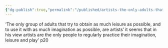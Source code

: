 ```yaml
---
{"dg-publish":true,"permalink":"/published/artists-the-only-adults-that-practice-imagination/","noteIcon":"","visibility":"public","description":"‘The only group of adults that try to obtain as much leisure as possible, and to use it with as much imagination as possible, are artists’ it seems that in his ","updated":"2025-10-15T21:01:34.003Z","dgPassFrontmatter":true}
---
```



‘The only group of adults that try to obtain as much leisure as possible, and to use it with as much imagination as possible, are artists’ it seems that in his view artists are the only people to regularly practice their imagination, leisure and play' p20
